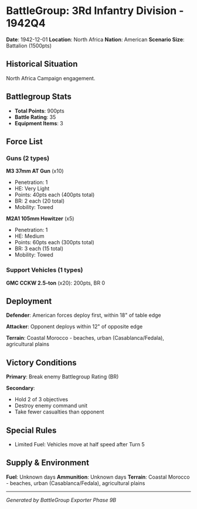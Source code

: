 # BattleGroup: 3Rd Infantry Division - 1942Q4

**Date**: 1942-12-01
**Location**: North Africa
**Nation**: American
**Scenario Size**: Battalion (1500pts)

## Historical Situation

North Africa Campaign engagement.

## Battlegroup Stats

- **Total Points**: 900pts
- **Battle Rating**: 35
- **Equipment Items**: 3

## Force List

### Guns (2 types)

**M3 37mm AT Gun** (x10)
- Penetration: 1
- HE: Very Light
- Points: 40pts each (400pts total)
- BR: 2 each (20 total)
- Mobility: Towed

**M2A1 105mm Howitzer** (x5)
- Penetration: 1
- HE: Medium
- Points: 60pts each (300pts total)
- BR: 3 each (15 total)
- Mobility: Towed

### Support Vehicles (1 types)

**GMC CCKW 2.5-ton** (x20): 200pts, BR 0

## Deployment

**Defender**: American forces deploy first, within 18" of table edge

**Attacker**: Opponent deploys within 12" of opposite edge

**Terrain**: Coastal Morocco - beaches, urban (Casablanca/Fedala), agricultural plains

## Victory Conditions

**Primary**: Break enemy Battlegroup Rating (BR)

**Secondary**:
- Hold 2 of 3 objectives
- Destroy enemy command unit
- Take fewer casualties than opponent

## Special Rules

- Limited Fuel: Vehicles move at half speed after Turn 5

## Supply & Environment

**Fuel**: Unknown days
**Ammunition**: Unknown days
**Terrain**: Coastal Morocco - beaches, urban (Casablanca/Fedala), agricultural plains

---

*Generated by BattleGroup Exporter Phase 9B*
